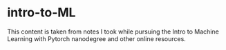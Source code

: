 # intro-to-ML

This content is taken from notes I took while pursuing the Intro to Machine Learning with Pytorch nanodegree and other online resources.
